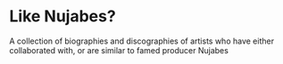 # Like Nujabes?

A collection of biographies and discographies of artists who have either collaborated with, or are similar to famed producer Nujabes